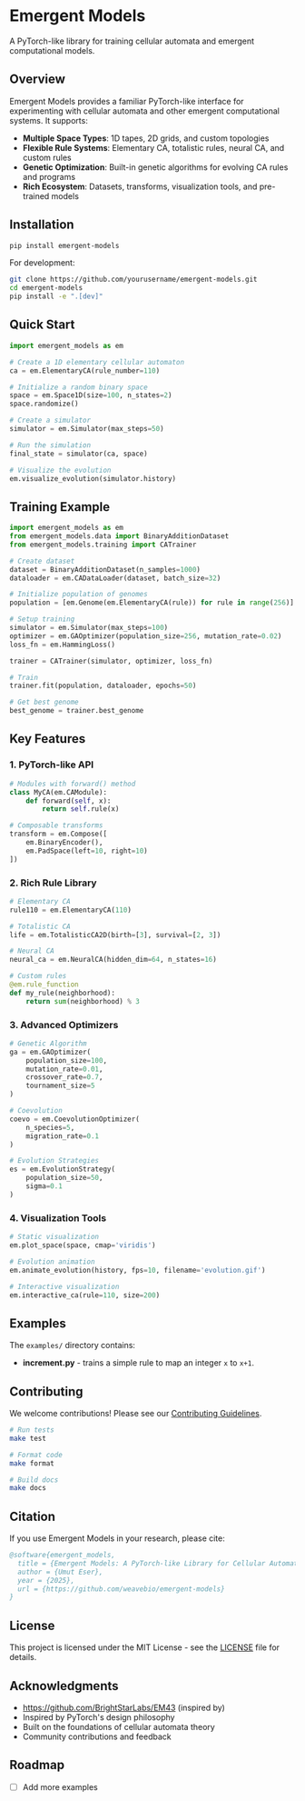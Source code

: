 # Emergent Models

A PyTorch-like library for training cellular automata and emergent computational models.


## Overview

Emergent Models provides a familiar PyTorch-like interface for experimenting with cellular automata and other emergent computational systems. It supports:

- **Multiple Space Types**: 1D tapes, 2D grids, and custom topologies
- **Flexible Rule Systems**: Elementary CA, totalistic rules, neural CA, and custom rules
- **Genetic Optimization**: Built-in genetic algorithms for evolving CA rules and programs
- **Rich Ecosystem**: Datasets, transforms, visualization tools, and pre-trained models

## Installation

```bash
pip install emergent-models
```

For development:
```bash
git clone https://github.com/yourusername/emergent-models.git
cd emergent-models
pip install -e ".[dev]"
```

## Quick Start

```python
import emergent_models as em

# Create a 1D elementary cellular automaton
ca = em.ElementaryCA(rule_number=110)

# Initialize a random binary space
space = em.Space1D(size=100, n_states=2)
space.randomize()

# Create a simulator
simulator = em.Simulator(max_steps=50)

# Run the simulation
final_state = simulator(ca, space)

# Visualize the evolution
em.visualize_evolution(simulator.history)
```

## Training Example

```python
import emergent_models as em
from emergent_models.data import BinaryAdditionDataset
from emergent_models.training import CATrainer

# Create dataset
dataset = BinaryAdditionDataset(n_samples=1000)
dataloader = em.CADataLoader(dataset, batch_size=32)

# Initialize population of genomes
population = [em.Genome(em.ElementaryCA(rule)) for rule in range(256)]

# Setup training
simulator = em.Simulator(max_steps=100)
optimizer = em.GAOptimizer(population_size=256, mutation_rate=0.02)
loss_fn = em.HammingLoss()

trainer = CATrainer(simulator, optimizer, loss_fn)

# Train
trainer.fit(population, dataloader, epochs=50)

# Get best genome
best_genome = trainer.best_genome
```

## Key Features

### 1. PyTorch-like API

```python
# Modules with forward() method
class MyCA(em.CAModule):
    def forward(self, x):
        return self.rule(x)

# Composable transforms
transform = em.Compose([
    em.BinaryEncoder(),
    em.PadSpace(left=10, right=10)
])

```

### 2. Rich Rule Library

```python
# Elementary CA
rule110 = em.ElementaryCA(110)

# Totalistic CA
life = em.TotalisticCA2D(birth=[3], survival=[2, 3])

# Neural CA
neural_ca = em.NeuralCA(hidden_dim=64, n_states=16)

# Custom rules
@em.rule_function
def my_rule(neighborhood):
    return sum(neighborhood) % 3
```

### 3. Advanced Optimizers

```python
# Genetic Algorithm
ga = em.GAOptimizer(
    population_size=100,
    mutation_rate=0.01,
    crossover_rate=0.7,
    tournament_size=5
)

# Coevolution
coevo = em.CoevolutionOptimizer(
    n_species=5,
    migration_rate=0.1
)

# Evolution Strategies
es = em.EvolutionStrategy(
    population_size=50,
    sigma=0.1
)
```

### 4. Visualization Tools

```python
# Static visualization
em.plot_space(space, cmap='viridis')

# Evolution animation
em.animate_evolution(history, fps=10, filename='evolution.gif')

# Interactive visualization
em.interactive_ca(rule=110, size=200)
```


## Examples

The `examples/` directory contains:

- **increment.py** - trains a simple rule to map an integer `x` to `x+1`.

## Contributing

We welcome contributions! Please see our [Contributing Guidelines](CONTRIBUTING.md).

```bash
# Run tests
make test

# Format code
make format

# Build docs
make docs
```

## Citation

If you use Emergent Models in your research, please cite:

```bibtex
@software{emergent_models,
  title = {Emergent Models: A PyTorch-like Library for Cellular Automata},
  author = {Umut Eser},
  year = {2025},
  url = {https://github.com/weavebio/emergent-models}
}
```

## License

This project is licensed under the MIT License - see the [LICENSE](LICENSE) file for details.

## Acknowledgments

- https://github.com/BrightStarLabs/EM43 (inspired by)
- Inspired by PyTorch's design philosophy
- Built on the foundations of cellular automata theory
- Community contributions and feedback

## Roadmap

- [ ] Add more examples
